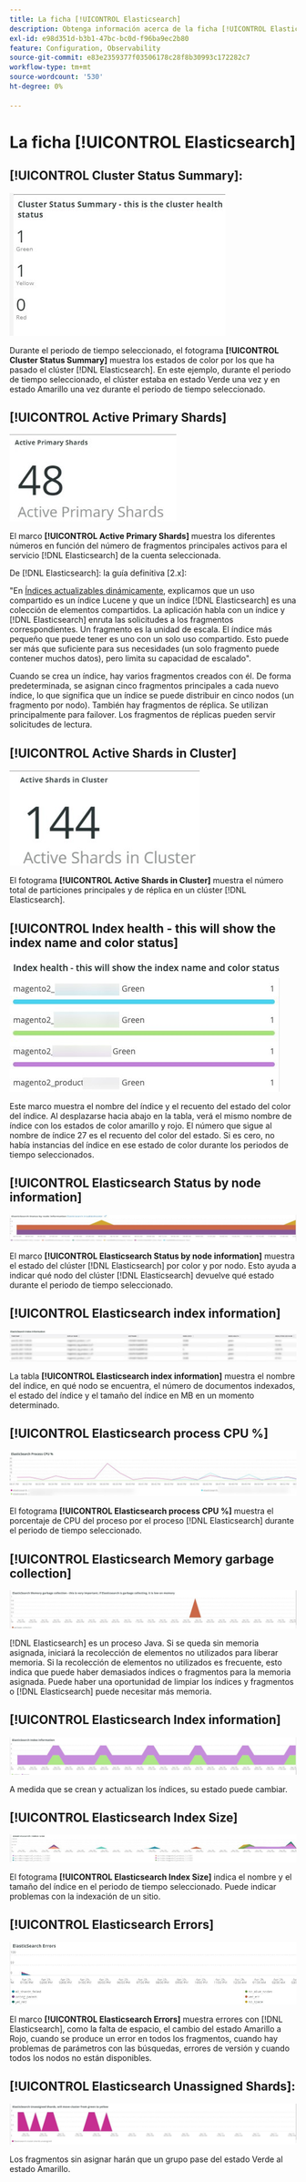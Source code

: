 ```yaml
---
title: La ficha [!UICONTROL Elasticsearch]
description: Obtenga información acerca de la ficha [!UICONTROL Elasticsearch] de  [!DNL Observation for Adobe Commerce].
exl-id: e98d351d-b3b1-47bc-bc0d-f96ba9ec2b80
feature: Configuration, Observability
source-git-commit: e83e2359377f03506178c28f8b30993c172282c7
workflow-type: tm+mt
source-wordcount: '530'
ht-degree: 0%

---
```


# La ficha [!UICONTROL Elasticsearch]

## [!UICONTROL Cluster Status Summary]:

![Resumen del estado del clúster](../../assets/tools/cluster-status-summary.jpg)

Durante el periodo de tiempo seleccionado, el fotograma **[!UICONTROL Cluster Status Summary]** muestra los estados de color por los que ha pasado el clúster [!DNL Elasticsearch]. En este ejemplo, durante el periodo de tiempo seleccionado, el clúster estaba en estado Verde una vez y en estado Amarillo una vez durante el periodo de tiempo seleccionado.

## [!UICONTROL Active Primary Shards]

![Recursos compartidos principales activos](../../assets/tools/active-primary-shards.jpg)

El marco **[!UICONTROL Active Primary Shards]** muestra los diferentes números en función del número de fragmentos principales activos para el servicio [!DNL Elasticsearch] de la cuenta seleccionada.

De [!DNL Elasticsearch]: la guía definitiva [2.x]:

&quot;En [Índices actualizables dinámicamente](https://www.elastic.co/guide/en/elasticsearch/guide/2.x/dynamic-indices.html), explicamos que un uso compartido es un índice Lucene y que un índice [!DNL Elasticsearch] es una colección de elementos compartidos. La aplicación habla con un índice y [!DNL Elasticsearch] enruta las solicitudes a los fragmentos correspondientes. Un fragmento es la unidad de escala. El índice más pequeño que puede tener es uno con un solo uso compartido. Esto puede ser más que suficiente para sus necesidades (un solo fragmento puede contener muchos datos), pero limita su capacidad de escalado&quot;.

Cuando se crea un índice, hay varios fragmentos creados con él. De forma predeterminada, se asignan cinco fragmentos principales a cada nuevo índice, lo que significa que un índice se puede distribuir en cinco nodos (un fragmento por nodo). También hay fragmentos de réplica. Se utilizan principalmente para failover. Los fragmentos de réplicas pueden servir solicitudes de lectura.

## [!UICONTROL Active Shards in Cluster]

![Recursos compartidos activos en el clúster](../../assets/tools/active-shards-in-cluster.jpg)

El fotograma **[!UICONTROL Active Shards in Cluster]** muestra el número total de particiones principales y de réplica en un clúster [!DNL Elasticsearch].

## [!UICONTROL Index health - this will show the index name and color status]

![Estado del índice](../../assets/tools/index-health.jpg)

Este marco muestra el nombre del índice y el recuento del estado del color del índice. Al desplazarse hacia abajo en la tabla, verá el mismo nombre de índice con los estados de color amarillo y rojo. El número que sigue al nombre de índice 27 es el recuento del color del estado. Si es cero, no había instancias del índice en ese estado de color durante los periodos de tiempo seleccionados.

## [!UICONTROL Elasticsearch Status by node information]

![Estado de Elasticsearch](../../assets/tools/elasticsearch-status-by-node.jpg)

El marco **[!UICONTROL Elasticsearch Status by node information]** muestra el estado del clúster [!DNL Elasticsearch] por color y por nodo. Esto ayuda a indicar qué nodo del clúster [!DNL Elasticsearch] devuelve qué estado durante el periodo de tiempo seleccionado.

## [!UICONTROL Elasticsearch index information]

![Información del índice de Elasticsearch](../../assets/tools/elasticsearch-tab-elasticsearch-index-information-image-1.jpg)

La tabla **[!UICONTROL Elasticsearch index information]** muestra el nombre del índice, en qué nodo se encuentra, el número de documentos indexados, el estado del índice y el tamaño del índice en MB en un momento determinado.

## [!UICONTROL Elasticsearch process CPU %]

![CPU de proceso de Elasticsearch](../../assets/tools/elasticsearch-process-cpu.jpg)

El fotograma **[!UICONTROL Elasticsearch process CPU %]** muestra el porcentaje de CPU del proceso por el proceso [!DNL Elasticsearch] durante el periodo de tiempo seleccionado.

## [!UICONTROL Elasticsearch Memory garbage collection]

![Basura de memoria Elasticsearch](../../assets/tools/elasticsearch-memory-garbage.jpg)

[!DNL Elasticsearch] es un proceso Java. Si se queda sin memoria asignada, iniciará la recolección de elementos no utilizados para liberar memoria. Si la recolección de elementos no utilizados es frecuente, esto indica que puede haber demasiados índices o fragmentos para la memoria asignada. Puede haber una oportunidad de limpiar los índices y fragmentos o [!DNL Elasticsearch] puede necesitar más memoria.

## [!UICONTROL Elasticsearch Index information]

![Información de índice de Elasticsearch](../../assets/tools/elasticsearch-index-information-2.jpg)

A medida que se crean y actualizan los índices, su estado puede cambiar.

## [!UICONTROL Elasticsearch Index Size]

![Tamaño de índice de Elasticsearch](../../assets/tools/elasticsearch-index-size.jpg)

El fotograma **[!UICONTROL Elasticsearch Index Size]** indica el nombre y el tamaño del índice en el periodo de tiempo seleccionado. Puede indicar problemas con la indexación de un sitio.

## [!UICONTROL Elasticsearch Errors]

![Errores De Elasticsearch](../../assets/tools/elasticsearch-tab-elasticsearch-errors.jpg)

El marco **[!UICONTROL Elasticsearch Errors]** muestra errores con [!DNL Elasticsearch], como la falta de espacio, el cambio del estado Amarillo a Rojo, cuando se produce un error en todos los fragmentos, cuando hay problemas de parámetros con las búsquedas, errores de versión y cuando todos los nodos no están disponibles.

## [!UICONTROL Elasticsearch Unassigned Shards]:

![Recursos compartidos sin asignar de Elasticsearch](../../assets/tools/elasticsearch-unassigned-shards.jpg)

Los fragmentos sin asignar harán que un grupo pase del estado Verde al estado Amarillo.

